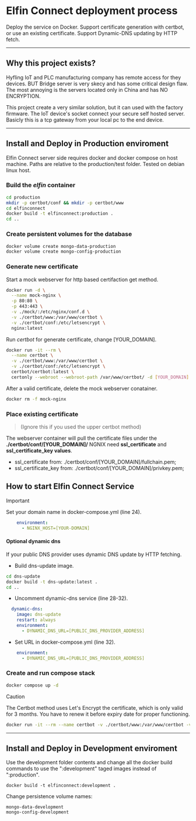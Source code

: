 # Elfin Connect deployment process
Deploy the service on Docker. Support certificate generation with certbot, or use an existing certificate. Support Dynamic-DNS updating by HTTP fetch.

------------
## Why this project exists?

Hyfling IoT and PLC manufacturing company has remote access for they devices. BUT Bridge server is very skecy and has some critical design flaw. The most annoying is the servers located only in China and has NO ENCRYPTION.

This project create a very similar solution, but it can used with the factory firmware. The IoT device's socket connect your secure self hosted server. Basicly this is a tcp gateway from your local pc to the end device. 

------------

## Install and Deploy in Production enviroment

Elfin Connect server side requires docker and docker compose on host machine.
Paths are relative to the production/test folder.
Tested on debian linux host.

### Build the *elfin* container

```sh
cd production
mkdir -p certbot/conf && mkdir -p certbot/www
cd elfinconnect
docker build -t elfinconnect:production .
cd ..
```

### Create persistent volumes for the database
```sh
docker volume create mongo-data-production
docker volume create mongo-config-production
```

### Generate new certificate
Start a mock webserver for http based certifaction get method.

```sh
docker run -d \
  --name mock-nginx \
  -p 80:80 \
  -p 443:443 \
  -v ./mock/:/etc/nginx/conf.d \
  -v ./certbot/www:/var/www/certbot \
  -v ./certbot/conf:/etc/letsencrypt \
  nginx:latest
```

Run *certbot* for generate certificate, change [YOUR_DOMAIN].

```sh
docker run -it --rm \
  --name certbot \
  -v ./certbot/www:/var/www/certbot \
  -v ./certbot/conf:/etc/letsencrypt \
  certbot/certbot:latest \
  certonly --webroot --webroot-path /var/www/certbot/ -d [YOUR_DOMAIN]
```
After a valid certificate, delete the mock webserver conatainer.

```sh
docker rm -f mock-nginx
```

### Place existing certificate
> (Ignore this if you used the upper certbot method)

The webserver container will pull the certificate files under the **./certbot/conf/[YOUR_DOMAIN]/** NGNIX need **ssl_certificate** and **ssl_certificate_key values**.

- ssl_certificate from: ./certbot/conf/[YOUR_DOMAIN]/fullchain.pem;
- ssl_certificate_key from: ./certbot/conf/[YOUR_DOMAIN]/privkey.pem;

## How to start Elfin Connect Service
> [!IMPORTANT]
>Set your domain name in docker-compose.yml (line 24).

```yml
    environment:
      - NGINX_HOST=[YOUR-DOMAIN]
```

#### Optional dynamic dns
If your public DNS provider uses dynamic DNS update by HTTP fetching.
* Build dns-update image.
```sh
cd dns-update
docker build -t dns-update:latest .
cd ..
```
* Uncomment dynamic-dns service (line 28-32).
```yml
  dynamic-dns:
    image: dns-update
    restart: always
    environment:
      - DYNAMIC_DNS_URL=[PUBLIC_DNS_PROVIDER_ADDRESS]
```
* Set URL in docker-compose.yml (line 32).

```yml
    environment:
      - DYNAMIC_DNS_URL=[PUBLIC_DNS_PROVIDER_ADDRESS]
```

### Create and run compose stack

```sh
docker compose up -d
```

> [!CAUTION]
> The Certbot method uses Let's Encrypt the certificate, which is only valid for 3 months. You have to renew it before expiry date for proper functioning.
```sh
docker run -it --rm --name certbot -v ./certbot/www:/var/www/certbot -v ./certbot/conf:/etc/letsencrypt certbot/certbot:latest renew
```

------------

## Install and Deploy in Development enviroment
Use the development folder contents and change all the docker build commands to use the 
":development" taged images instead of ":production". 
```
docker build -t elfinconnect:development .
```
Change persistence volume names:
```
mongo-data-development
mongo-config-development
```